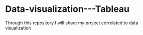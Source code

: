 # Data-visualization---Tableau
Through this repository I will share my project correlated to data visualization
